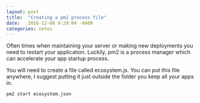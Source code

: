 ```yaml
---
layout: post
title:  "Creating a pm2 process file"
date:   2016-12-08 9:29:04 -0400
categories: notes
---
```


Often times when maintaining your server or making new deployments you need to restart your application. Luckily, pm2 is a process manager which can accelerate your app startup process.

You will need to create a file called ecosystem.js. You can put this file anywhere, I suggest putting it just outside the folder you keep all your apps in.

<script src="https://gist.github.com/devisscher/f17aaf2873507b5af984f276b194f7a5.js"></script> 

```
pm2 start ecosystem.json

```
